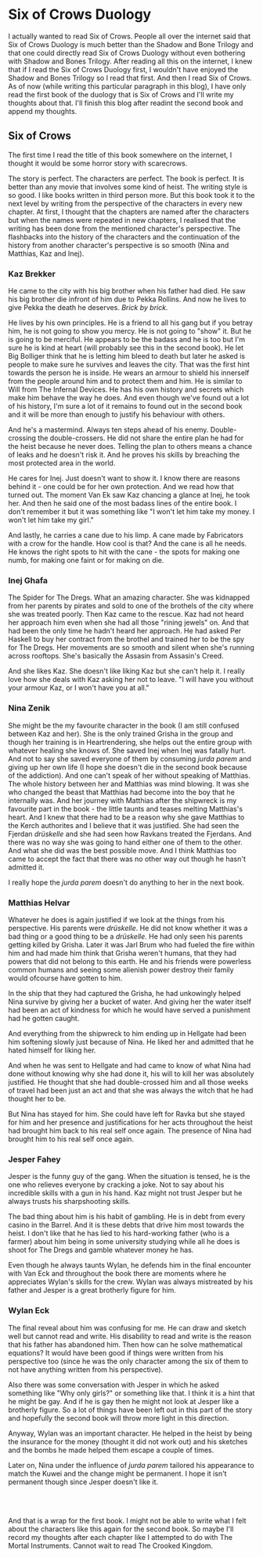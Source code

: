 # Six of Crows Duology

I actually wanted to read Six of Crows. People all over the internet said that
Six of Crows Duology is much better than the Shadow and Bone Trilogy and that
one could directly read Six of Crows Duology without even bothering with Shadow
and Bones Trilogy. After reading all this on the internet, I knew that if I
read the Six of Crows Duology first, I wouldn't have enjoyed the Shadow and
Bones Trilogy so I read that first. And then I read Six of Crows. As of now
(while writing this particular paragraph in this blog), I have only read the
first book of the duology that is Six of Crows and I'll write my thoughts about
that. I'll finish this blog after readint the second book and append my
thoughts.


## Six of Crows

The first time I read the title of this book somewhere on the internet, I
thought it would be some horror story with scarecrows.

The story is perfect. The characters are perfect. The book is perfect. It is
better than any movie that involves some kind of heist. The writing style is so
good. I like books written in third person more. But this book took it to the
next level by writing from the perspective of the characters in every new
chapter. At first, I thought that the chapters are named after the characters
but when the names were repeated in new chapters, I realised that the writing
has been done from the mentioned character's perspective. The flashbacks into
the history of the characters and the continuation of the history from another
character's perspective is so smooth (Nina and Matthias, Kaz and Inej).

### Kaz Brekker

He came to the city with his big brother when his father had died. He saw his
big brother die infront of him due to Pekka Rollins. And now he lives to give
Pekka the death he deserves. *Brick by brick.*

He lives by his own principles. He is a friend to all his gang but if you
betray him, he is not going to show you mercy. He is not going to "show" it.
But he is going to be merciful. He appears to be the badass and he is too but
I'm sure he is kind at heart (will probably see this in the second book). He
let Big Bolliger think that he is letting him bleed to death but later he asked
is people to make sure he survives and leaves the city. That was the first hint
towards the person he is inside. He wears an armour to shield his innerself
from the people around him and to protect them and him. He is similar to Will
from The Infernal Devices. He has his own history and secrets which make him
behave the way he does. And even though we've found out a lot of his history,
I'm sure a lot of it remains to found out in the second book and it will be
more than enough to justify his behaviour with others.

And he's a mastermind. Always ten steps ahead of his enemy. Double-crossing the
double-crossers. He did not share the entire plan he had for the heist because
he never does. Telling the plan to others means a chance of leaks and he
doesn't risk it. And he proves his skills by breaching the most protected area
in the world.

He cares for Inej. Just doesn't want to show it. I know there are reasons
behind it - one could be for her own protection. And we read how that turned
out. The moment Van Ek saw Kaz chancing a glance at Inej, he took her. And then
he said one of the most badass lines of the entire book. I don't remember it
but it was something like "I won't let him take my money. I won't let him take
my girl."

And lastly, he carries a cane due to his limp. A cane made by Fabricators with
a crow for the handle. How cool is that? And the cane is all he needs. He knows
the right spots to hit with the cane - the spots for making one numb, for
making one faint or for making on die.

### Inej Ghafa

The Spider for The Dregs. What an amazing character. She was kidnapped from her
parents by pirates and sold to one of the brothels of the city where she was
treated poorly. Then Kaz came to the rescue. Kaz had not heard her approach him
even when she had all those "rining jewels" on. And that had been the only time
he hadn't heard her approach. He had asked Per Haskell to buy her contract from the
brothel and trained her to be the spy for The Dregs. Her movements are so
smooth and silent when she's running across rooftops. She's basically the
Assasin from Assasin's Creed.

And she likes Kaz. She doesn't like liking Kaz but she can't help it. I really
love how she deals with Kaz asking her not to leave. "I will have you without
your armour Kaz, or I won't have you at all."

### Nina Zenik

She might be the my favourite character in the book (I am still confused
between Kaz and her). She is the only trained Grisha in the group and though
her training is in Heartrendering, she helps out the entire group with whatever
healing she knows of. She saved Inej when Inej was fatally hurt. And not to say
she saved everyone of them by consuming *jurda parem* and giving up her own
life (I hope she doesn't die in the second book because of the addiction). And
one can't speak of her without speaking of Matthias. The whole history between
her and Matthias was mind blowing. It was she who changed the beast that
Matthias had become into the boy that he internally was. And her journey with
Matthias after the shipwreck is my favourite part in the book - the little
taunts and teases melting Matthias's heart. And I knew that there had to be a
reason why she gave Matthias to the Kerch authorites and I believe that it was
justified. She had seen the Fjerdan *drüskelle* and she had seen how Ravkans
treated the Fjerdans. And there was no way she was going to hand either one of
them to the other. And what she did was the best possible move.  And I think
Matthias too came to accept the fact that there was no other way out though he
hasn't admitted it.

I really hope the *jurda parem* doesn't do anything to her in the next book.

### Matthias Helvar

Whatever he does is again justified if we look at the things from his
perspective. His parents were *drüskelle*. He did not know whether it was a bad
thing or a good thing to be a *drüskelle*. He had only seen his parents getting
killed by Grisha. Later it was Jarl Brum who had fueled the fire within him and
had made him think that Grisha weren't humans, that they had powers that did
not belong to this earth. He and his friends were powerless common humans and
seeing some alienish power destroy their family would ofcourse have gotten to
him.

In the ship that they had captured the Grisha, he had unkowingly helped Nina
survive by giving her a bucket of water. And giving her the water itself had
been an act of kindness for which he would have served a punishment had he
gotten caught.

And everything from the shipwreck to him ending up in Hellgate had been him
softening slowly just because of Nina. He liked her and admitted that he hated
himself for liking her.

And when he was sent to Hellgate and had came to know of what Nina had done
without knowing why she had done it, his will to kill her was absolutely
justified. He thought that she had double-crossed him and all those weeks of
travel had been just an act and that she was always the witch that he had
thought her to be.

But Nina has stayed for him. She could have left for Ravka but she stayed for
him and her presence and justifications for her acts throughout the heist had
brought him back to his real self once again. The presence of Nina had brought
him to his real self once again.

### Jesper Fahey

Jesper is the funny guy of the gang. When the situation is tensed, he is the
one who relieves everyone by cracking a joke. Not to say about his incredible
skills with a gun in his hand. Kaz might not trust Jesper but he always trusts
his sharpshooting skills.

The bad thing about him is his habit of gambling. He is in debt from every
casino in the Barrel. And it is these debts that drive him most towards the
heist. I don't like that he has lied to his hard-working father (who is a
farmer) about him being in some university studying while all he does is shoot
for The Dregs and gamble whatever money he has.

Even though he always taunts Wylan, he defends him in the final encounter with
Van Eck and throughout the book there are moments where he appreciates Wylan's
skills for the crew. Wylan was always mistreated by his father and Jesper is a
great brotherly figure for him.

### Wylan Eck

The final reveal about him was confusing for me. He can draw and sketch well
but cannot read and write. His disability to read and write is the reason that
his father has abandoned him. Then how can he solve mathematical equations? It
would have been good if things were written from his perspective too (since he
was the only character among the six of them to not have anything written from
his perspective).

Also there was some conversation with Jesper in which he asked something like
"Why only girls?" or something like that. I think it is a hint that he might be
gay. And if he is gay then he might not look at Jesper like a brotherly figure.
So a lot of things have been left out in this part of the story and hopefully
the second book will throw more light in this direction.

Anyway, Wylan was an important character. He helped in the heist by being the
insurance for the money (thought it did not work out) and his sketches and the
bombs he made helped them escape a couple of times.

Later on, Nina under the influence of *jurda parem* tailored his appearance to
match the Kuwei and the change might be permanent. I hope it isn't permanent
though since Jesper doesn't like it.

<br>
<br>

And that is a wrap for the first book. I might not be able to write what I felt
about the characters like this again for the second book. So maybe I'll record
my thoughts after each chapter like I attempted to do with The Mortal
Instruments. Cannot wait to read The Crooked Kingdom.
